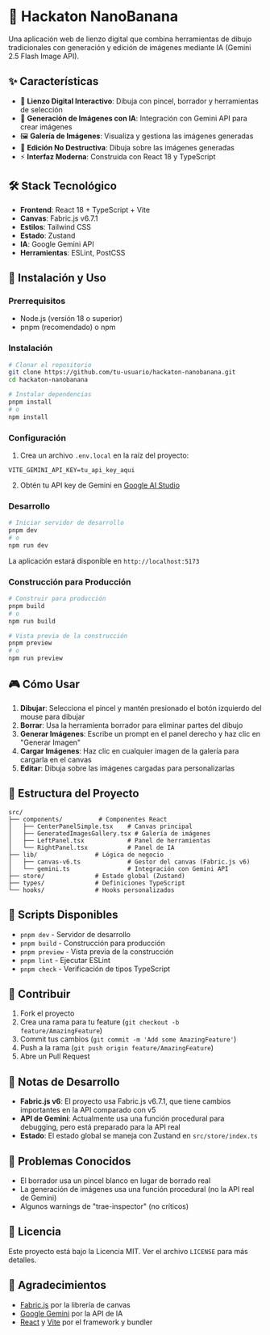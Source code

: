 # 🍌 Hackaton NanoBanana

Una aplicación web de lienzo digital que combina herramientas de dibujo tradicionales con generación y edición de imágenes mediante IA (Gemini 2.5 Flash Image API).

## ✨ Características

- 🎨 **Lienzo Digital Interactivo**: Dibuja con pincel, borrador y herramientas de selección
- 🤖 **Generación de Imágenes con IA**: Integración con Gemini API para crear imágenes
- 🖼️ **Galería de Imágenes**: Visualiza y gestiona las imágenes generadas
- 🎯 **Edición No Destructiva**: Dibuja sobre las imágenes generadas
- ⚡ **Interfaz Moderna**: Construida con React 18 y TypeScript

## 🛠️ Stack Tecnológico

- **Frontend**: React 18 + TypeScript + Vite
- **Canvas**: Fabric.js v6.7.1
- **Estilos**: Tailwind CSS
- **Estado**: Zustand
- **IA**: Google Gemini API
- **Herramientas**: ESLint, PostCSS

## 🚀 Instalación y Uso

### Prerrequisitos
- Node.js (versión 18 o superior)
- pnpm (recomendado) o npm

### Instalación

```bash
# Clonar el repositorio
git clone https://github.com/tu-usuario/hackaton-nanobanana.git
cd hackaton-nanobanana

# Instalar dependencias
pnpm install
# o
npm install
```

### Configuración

1. Crea un archivo `.env.local` en la raíz del proyecto:
```env
VITE_GEMINI_API_KEY=tu_api_key_aqui
```

2. Obtén tu API key de Gemini en [Google AI Studio](https://makersuite.google.com/app/apikey)

### Desarrollo

```bash
# Iniciar servidor de desarrollo
pnpm dev
# o
npm run dev
```

La aplicación estará disponible en `http://localhost:5173`

### Construcción para Producción

```bash
# Construir para producción
pnpm build
# o
npm run build

# Vista previa de la construcción
pnpm preview
# o
npm run preview
```

## 🎮 Cómo Usar

1. **Dibujar**: Selecciona el pincel y mantén presionado el botón izquierdo del mouse para dibujar
2. **Borrar**: Usa la herramienta borrador para eliminar partes del dibujo
3. **Generar Imágenes**: Escribe un prompt en el panel derecho y haz clic en "Generar Imagen"
4. **Cargar Imágenes**: Haz clic en cualquier imagen de la galería para cargarla en el canvas
5. **Editar**: Dibuja sobre las imágenes cargadas para personalizarlas

## 📁 Estructura del Proyecto

```
src/
├── components/          # Componentes React
│   ├── CenterPanelSimple.tsx    # Canvas principal
│   ├── GeneratedImagesGallery.tsx # Galería de imágenes
│   ├── LeftPanel.tsx            # Panel de herramientas
│   └── RightPanel.tsx           # Panel de IA
├── lib/                # Lógica de negocio
│   ├── canvas-v6.ts             # Gestor del canvas (Fabric.js v6)
│   └── gemini.ts                # Integración con Gemini API
├── store/              # Estado global (Zustand)
├── types/              # Definiciones TypeScript
└── hooks/              # Hooks personalizados
```

## 🔧 Scripts Disponibles

- `pnpm dev` - Servidor de desarrollo
- `pnpm build` - Construcción para producción
- `pnpm preview` - Vista previa de la construcción
- `pnpm lint` - Ejecutar ESLint
- `pnpm check` - Verificación de tipos TypeScript

## 🤝 Contribuir

1. Fork el proyecto
2. Crea una rama para tu feature (`git checkout -b feature/AmazingFeature`)
3. Commit tus cambios (`git commit -m 'Add some AmazingFeature'`)
4. Push a la rama (`git push origin feature/AmazingFeature`)
5. Abre un Pull Request

## 📝 Notas de Desarrollo

- **Fabric.js v6**: El proyecto usa Fabric.js v6.7.1, que tiene cambios importantes en la API comparado con v5
- **API de Gemini**: Actualmente usa una función procedural para debugging, pero está preparado para la API real
- **Estado**: El estado global se maneja con Zustand en `src/store/index.ts`

## 🐛 Problemas Conocidos

- El borrador usa un pincel blanco en lugar de borrado real
- La generación de imágenes usa una función procedural (no la API real de Gemini)
- Algunos warnings de "trae-inspector" (no críticos)

## 📄 Licencia

Este proyecto está bajo la Licencia MIT. Ver el archivo `LICENSE` para más detalles.

## 🙏 Agradecimientos

- [Fabric.js](https://fabricjs.com/) por la librería de canvas
- [Google Gemini](https://ai.google.dev/) por la API de IA
- [React](https://reactjs.org/) y [Vite](https://vitejs.dev/) por el framework y bundler